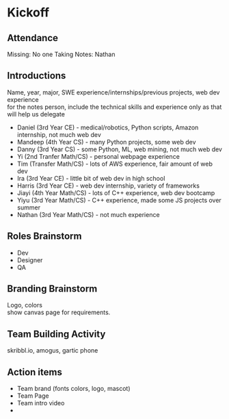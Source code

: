# Kickoff

## Attendance
Missing:  No one
Taking Notes:  Nathan

## Introductions
Name, year, major, SWE experience/internships/previous projects, web dev experience   
for the notes person, include the technical skills and experience only as that will help us delegate

* Daniel (3rd Year CE) - medical/robotics, Python scripts, Amazon internship, not much web dev
* Mandeep (4th Year CS) - many Python projects, some web dev
* Danny (3rd Year CS) - some Python, ML, web mining, not much web dev
* Yi (2nd Tranfer Math/CS) - personal webpage experience
* Tim (Transfer Math/CS) - lots of AWS experience, fair amount of web dev
* Ira (3rd Year CE) - little bit of web dev in high school
* Harris (3rd Year CE) - web dev internship, variety of frameworks
* Jiayi (4th Year Math/CS) - lots of C++ experience, web dev bootcamp
* Yiyu (3rd Year Math/CS) - C++ experience, made some JS projects over summer
* Nathan (3rd Year Math/CS) - not much experience

## Roles Brainstorm
* Dev
* Designer
* QA

## Branding Brainstorm
Logo, colors  
show canvas page for requirements. 

## Team Building Activity
skribbl.io, amogus, gartic phone

## Action items
  * Team brand (fonts colors, logo, mascot)
  * Team Page
  * Team intro video
  * 
